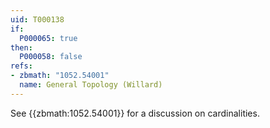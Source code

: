 ```yaml
---
uid: T000138
if:
  P000065: true
then:
  P000058: false
refs:
- zbmath: "1052.54001"
  name: General Topology (Willard)
---
```


See {{zbmath:1052.54001}} for a discussion on cardinalities.
